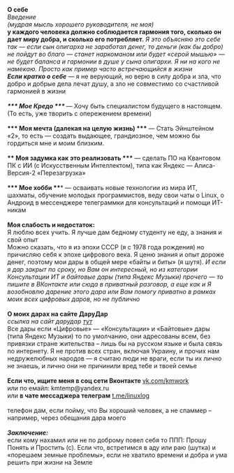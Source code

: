 <div class="block_super profile_description user_content"><b><b>О себе</b></b><br />
<i>Введение </i><br />
<i>(мудрая мысль хорошего руководителя, не моя)</i><br />
<b>у каждого человека должно соблюдается гармония того, сколько он дает миру добра, и сколько его потребляет.</b> <i>Я это объясняю это себе так — если сын олигарха не заработал денег, то деньги (как бы добро) не пойдут во благо — станет наркоманом или будет «серой мышью» — не будет баланса и гармонии в душе у сына олигархи. Я ни на кого не намекаю. Просто как пример часто встречающийся в жизни</i><br />
<b><i>Если кратко о себе</i></b> — я не верующий, но верю в силу добра и зла, что добро и добрые дела лечат душу, а зло не совместимо со счастливой гармонией в жизни<br />
<br />
<b><i>*** Мое Кредо *** </i> </b>— Хочу быть специалистом будущего в настоящем. (То есть, уже творить с опережением времени)<br />
<br />
<b>*** Моя мечта (далекая на целую жизнь) ***</b> — Стать Эйнштейном «2», то есть — создать выдающее, грандиозное, чем можно бы гордиться мне и моим близким.<br />
<br />
<b>** Моя задумка как это реализовать ***</b> — сделать ПО на Квантовом ПК с ИИ (с Искусственным Интеллектом), типа как Яндекс — Алиса-Версия-2 «Перезагрузка»<br />
<br />
<b>*** Мое хобби **</b>* — осваивать новые технологии из мира ИТ, шахматы, обучение молодых программистов, веду свои чаты о Linux, о Андроид в мессенджере телеграммки для консультаций и помощи ИТ-никам<br />
<br />
<b>Моя слабость и недостаток:</b><br />
Я люблю всех учить. Я лучше дам бедному студенту не еду, а знания и свой опыт<br />
Можно сказать, что я из эпохи СССР (я с 1978 года рождения) но причисляю себя к эпохе цифрового века. Я ценю знания и опыт дороже денег, поэтому мои дары в общей мере «байты и биты» (я шутя). <i>И если я дар закрыт по сроку, но Вам он интересный, но из категории Консультации ИТ и байтовые дары (типа Яндекс Музыки) прочего — то пишите в ВКонтакте или сюда в приватный разговор, а еще как и Я возобновлю дарение этого дара или Вам помогу приватно в рамках моих всех цифровых даров, но не публично</i><br />
<br />
<b>О моих дарах на сайте ДаруДар</b></div>

<div class="block_super profile_description user_content"><em>ссылка на сайт дарудар <a href="https://darudar.org/users/kmtemp/">тут</a></em><br />
Все дары если «Цифровые» — «Консультации» и «Байтовые» дары (типа Яндекс Музыки) то по умолчанию, они адресованы всем, без привязки стране жительства – лишь бы на русском языке и была связь по интернету. Я не против всех стран, включая Украину, и прочих нам недружелюбных народов — я считаю люди не враги, если ты их лично не знаешь, и лично они не причинили вред тебе и твоей семье<br />
<br />
<b>Если что, ищите меня в соц сети Вконтакте </b> <a href="//darudar.org/external?link=https%3A%2F%2Fvk.com%2Fkmwork" rel="nofollow" target="_blank">vk.com/kmwork</a><br />
или по емайл: kmtemp@yandex.ru<br />
или <b>в чате мессаджера телеграм</b> <a href="//darudar.org/external?link=https%3A%2F%2Ft.me%2Flinuxlog" rel="nofollow" target="_blank">t.me/linuxlog</a><br />
<br />
телефон дам, если пойму, что Вы хороший человек, а не спаммер – например, через обещания дара моего<br />
<br />
<b><i>Заключение:</i></b><br />
если кому нахамил или не по доброму повел себя то ППП: Прошу Понять и Простить (с). Если что, встретимся в аду или раю (шутка) и «порешаем земные проблемы», если не хватило времени и добра и ума решить при жизни на Земле</div>
